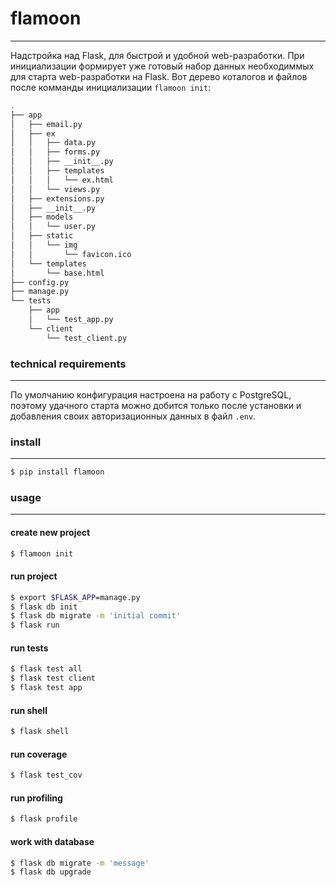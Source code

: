 # flamoon
------

Надстройка над Flask, для быстрой и удобной web-разработки. При инициализации
формирует уже готовый набор данных необходиммых для старта web-разработки на
Flask.
Вот дерево коталогов и файлов после комманды инициализации `flamoon init`:

```bash
.
├── app
│   ├── email.py
│   ├── ex
│   │   ├── data.py
│   │   ├── forms.py
│   │   ├── __init__.py
│   │   ├── templates
│   │   │   └── ex.html
│   │   └── views.py
│   ├── extensions.py
│   ├── __init__.py
│   ├── models
│   │   └── user.py
│   ├── static
│   │   └── img
│   │       └── favicon.ico
│   └── templates
│       └── base.html
├── config.py
├── manage.py
└── tests
    ├── app
    │   └── test_app.py
    └── client
        └── test_client.py
```


### technical requirements
------

По умолчанию конфигурация настроена на работу с PostgreSQL, поэтому удачного
старта можно добится только после установки и добавления своих авторизационных
данных в файл `.env`.


### install
------

```bash
$ pip install flamoon
```

### usage
------
#### create new project

```bash
$ flamoon init
```

#### run project

```bash
$ export $FLASK_APP=manage.py
$ flask db init
$ flask db migrate -m 'initial commit'
$ flask run
```

#### run tests

```bash
$ flask test all
$ flask test client
$ flask test app
```


#### run shell

```bash
$ flask shell
```


#### run coverage

```bash
$ flask test_cov
```


#### run profiling

```bash
$ flask profile
```


#### work with database

```bash
$ flask db migrate -m 'message'
$ flask db upgrade
```
